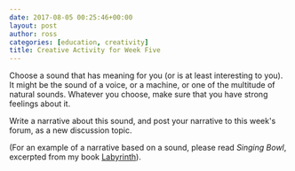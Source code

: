 ```yaml
---
date: 2017-08-05 00:25:46+00:00
layout: post
author: ross
categories: [education, creativity]
title: Creative Activity for Week Five
---
```


Choose a sound that has meaning for you (or is at least interesting to you). It might be the sound of a voice, or a machine, or one of the multitude of natural sounds. Whatever you choose, make sure that you have strong feelings about it.

Write a narrative about this sound, and post your narrative to this week's forum, as a new discussion topic.

(For an example of a narrative based on a sound, please read _Singing Bowl_, excerpted from my book [Labyrinth](https://www.rosslaird.com/grain-of-truth/)).